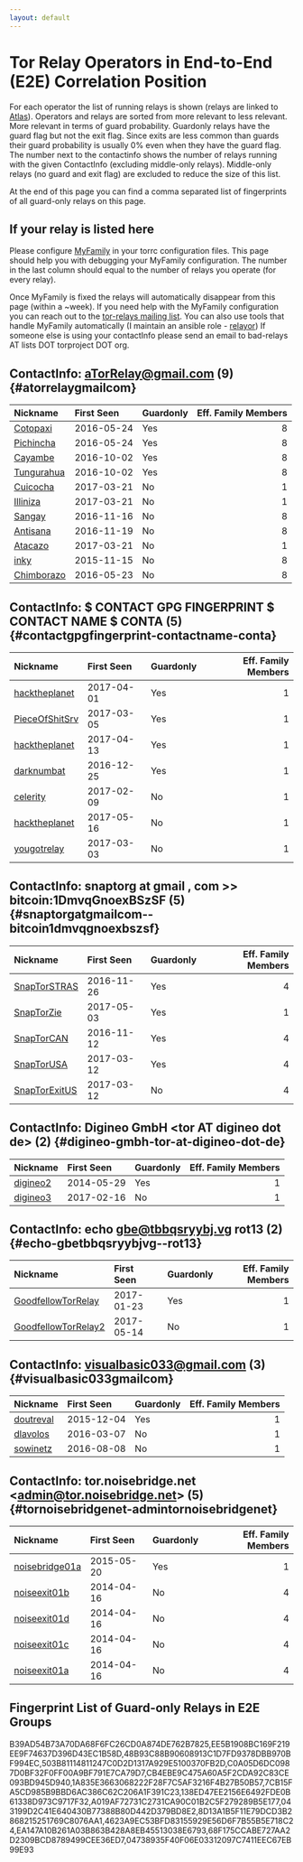 ```yaml
---
layout: default
---
```



# Tor Relay Operators in End-to-End (E2E) Correlation Position

For each operator the list of running relays is shown (relays are linked to [Atlas](https://atlas.torproject.org)).
Operators and relays are sorted from more relevant to less relevant. More relevant in terms of guard probability.
Guardonly relays have the guard flag but not the exit flag.
Since exits are less common than guards their guard probability is usually 0% even when they have the guard flag.
The number next to the contactinfo shows the number of relays running with the given ContactInfo (excluding middle-only relays).
Middle-only relays (no guard and exit flag) are excluded to reduce the size of this list.

At the end of this page you can find a comma separated list of fingerprints of all guard-only relays on this page.

## If your relay is listed here
Please configure [MyFamily](https://www.torproject.org/docs/tor-manual.html.en#MyFamily) in your torrc configuration files.
This page should help you with debugging your MyFamily configuration. The number in the last column should equal to the number of
relays you operate (for every relay).

Once MyFamily is fixed the relays will automatically disappear from this page (within a ~week).
If you need help with the MyFamily configuration you can reach out to the
[tor-relays mailing list](https://lists.torproject.org/cgi-bin/mailman/listinfo/tor-relays).
You can also use tools that handle MyFamily automatically (I maintain an ansible role - 
[relayor](https://medium.com/@nusenu/deploying-tor-relays-with-ansible-6612593fa34d))
If someone else is using your contactInfo please send an email to bad-relays AT lists DOT torproject DOT org.


## ContactInfo: aTorRelay@gmail.com (9) {#atorrelaygmailcom}

| Nickname                                                                                     | First Seen   | Guardonly   |   Eff. Family Members |
|:---------------------------------------------------------------------------------------------|:-------------|:------------|----------------------:|
| [Cotopaxi](https://atlas.torproject.org/#details/4623A9EC53BFD83155929E56D6F7B55B5E718C24)   | 2016-05-24   | Yes         |                     8 |
| [Pichincha](https://atlas.torproject.org/#details/68F175CCABE727AA2D2309BCD8789499CEE36ED7)  | 2016-05-24   | Yes         |                     8 |
| [Cayambe](https://atlas.torproject.org/#details/EA147A10B261A03B863B428A8EB45513038E6793)    | 2016-10-02   | Yes         |                     8 |
| [Tungurahua](https://atlas.torproject.org/#details/7CB15FA5CD985B9BBD6AC386C62C206A1F391C23) | 2016-10-02   | Yes         |                     8 |
| [Cuicocha](https://atlas.torproject.org/#details/1447CB81A31B3701F7D5CB82E84B0AF2436189E0)   | 2017-03-21   | No          |                     1 |
| [Illiniza](https://atlas.torproject.org/#details/1A253681CBC0836C71AA7D6D0FC9B01D6B38045F)   | 2017-03-21   | No          |                     1 |
| [Sangay](https://atlas.torproject.org/#details/329EA46CC86E9DF8CDA3F06F3B403D8D89772D47)     | 2016-11-16   | No          |                     8 |
| [Antisana](https://atlas.torproject.org/#details/4FDD4AFD8653DE16EE2DFCD7012570DA953CDF4C)   | 2016-11-19   | No          |                     8 |
| [Atacazo](https://atlas.torproject.org/#details/83E6F0C19588C5601741FB55D007C2374ED66FF3)    | 2017-03-21   | No          |                     1 |
| [inky](https://atlas.torproject.org/#details/C8200264E43F7920B543F8CDAE055E6EECAD658E)       | 2015-11-15   | No          |                     8 |
| [Chimborazo](https://atlas.torproject.org/#details/E81EF60A73B3809F8964F73766B01BAA0A171E20) | 2016-05-23   | No          |                     8 |

## ContactInfo: $ CONTACT GPG FINGERPRINT $ CONTACT NAME $ CONTA (5) {#contactgpgfingerprint-contactname-conta}

| Nickname                                                                                         | First Seen   | Guardonly   |   Eff. Family Members |
|:-------------------------------------------------------------------------------------------------|:-------------|:------------|----------------------:|
| [hacktheplanet](https://atlas.torproject.org/#details/503B81114811247C0D2D1317A929E5100370FB2D)  | 2017-04-01   | Yes         |                     1 |
| [PieceOfShitSrv](https://atlas.torproject.org/#details/8D13A1B5F11E79DCD3B2868215251769C8076AA1) | 2017-03-05   | Yes         |                     1 |
| [hacktheplanet](https://atlas.torproject.org/#details/043199D2C41E640430B77388B80D442D379BD8E2)  | 2017-04-13   | Yes         |                     1 |
| [darknumbat](https://atlas.torproject.org/#details/EE5B1908BC169F219EE9F74637D396D43EC1B58D)     | 2016-12-25   | Yes         |                     1 |
| [celerity](https://atlas.torproject.org/#details/07DE0162672BA711A396D7056E053C1748B566DB)       | 2017-02-09   | No          |                     1 |
| [hacktheplanet](https://atlas.torproject.org/#details/288C8093654549E816930635C9D7D5F360A3D5B2)  | 2017-05-16   | No          |                     1 |
| [yougotrelay](https://atlas.torproject.org/#details/75F5826C4DA47146F9D2665BBB10859494DA9E94)    | 2017-03-03   | No          |                     1 |

## ContactInfo: snaptorg at gmail , com &gt;&gt; bitcoin:1DmvqGnoexBSzSF (5) {#snaptorgatgmailcom--bitcoin1dmvqgnoexbszsf}

| Nickname                                                                                        | First Seen   | Guardonly   |   Eff. Family Members |
|:------------------------------------------------------------------------------------------------|:-------------|:------------|----------------------:|
| [SnapTorSTRAS](https://atlas.torproject.org/#details/04738935F40F06E03312097C7411EEC67EB99E93)  | 2016-11-26   | Yes         |                     4 |
| [SnapTorZie](https://atlas.torproject.org/#details/A019AF72731C2731CA90C01B2C5F279289B5E177)    | 2017-05-03   | Yes         |                     1 |
| [SnapTorCAN](https://atlas.torproject.org/#details/B39AD54B73A70DA68F6FC26CD0A874DE762B7825)    | 2016-11-12   | Yes         |                     4 |
| [SnapTorUSA](https://atlas.torproject.org/#details/48B93C88B90608913C1D7FD9378DBB970BF994EC)    | 2017-03-12   | Yes         |                     4 |
| [SnapTorExitUS](https://atlas.torproject.org/#details/B164C656D44C1936E6D5E79183E3C7F341C663CD) | 2017-03-12   | No          |                     4 |

## ContactInfo: Digineo GmbH &lt;tor AT digineo dot de&gt; (2) {#digineo-gmbh-tor-at-digineo-dot-de}

| Nickname                                                                                   | First Seen   | Guardonly   |   Eff. Family Members |
|:-------------------------------------------------------------------------------------------|:-------------|:------------|----------------------:|
| [digineo2](https://atlas.torproject.org/#details/C0A05D6DC0987D0BF32F0FF00A9BF791E7CA79D7) | 2014-05-29   | Yes         |                     1 |
| [digineo3](https://atlas.torproject.org/#details/B21211A1A2C68F2D9E57E3C7AEAF4F04AFC10E7F) | 2017-02-16   | No          |                     1 |

## ContactInfo: echo gbe@tbbqsryybj.vg rot13 (2) {#echo-gbetbbqsryybjvg--rot13}

| Nickname                                                                                              | First Seen   | Guardonly   |   Eff. Family Members |
|:------------------------------------------------------------------------------------------------------|:-------------|:------------|----------------------:|
| [GoodfellowTorRelay](https://atlas.torproject.org/#details/138ED47EE2156E6492FDE0B61338D973C9717F32)  | 2017-01-23   | Yes         |                     1 |
| [GoodfellowTorRelay2](https://atlas.torproject.org/#details/B313688DAF1E90788F5296D416C58FB42CA418E9) | 2017-05-14   | No          |                     1 |

## ContactInfo: visualbasic033@gmail.com (3) {#visualbasic033gmailcom}

| Nickname                                                                                    | First Seen   | Guardonly   |   Eff. Family Members |
|:--------------------------------------------------------------------------------------------|:-------------|:------------|----------------------:|
| [doutreval](https://atlas.torproject.org/#details/CB4EBE9C475A60A5F2CDA92C83CE093BD945D940) | 2015-12-04   | Yes         |                     1 |
| [dlavolos](https://atlas.torproject.org/#details/6E41F9BC3FE626D1897865CE9A9335D09A8DA5FE)  | 2016-03-07   | No          |                     1 |
| [sowinetz](https://atlas.torproject.org/#details/A041B285B228241C3185483EEF42F0BC96D40BFB)  | 2016-08-08   | No          |                     1 |

## ContactInfo: tor.noisebridge.net &lt;admin@tor.noisebridge.net&gt; (5) {#tornoisebridgenet-admintornoisebridgenet}

| Nickname                                                                                         | First Seen   | Guardonly   |   Eff. Family Members |
|:-------------------------------------------------------------------------------------------------|:-------------|:------------|----------------------:|
| [noisebridge01a](https://atlas.torproject.org/#details/1A835E3663068222F28F7C5AF3216F4B27B50B57) | 2015-05-20   | Yes         |                     1 |
| [noiseexit01b](https://atlas.torproject.org/#details/3591E0E966309AD335BE62FF694E8A898F97A6C9)   | 2014-04-16   | No          |                     4 |
| [noiseexit01d](https://atlas.torproject.org/#details/C6F6B70AD9115C65B618B0AF3FD10B0432626CA9)   | 2014-04-16   | No          |                     4 |
| [noiseexit01c](https://atlas.torproject.org/#details/D42EE35F9B62769E782DEA2FC6358ABFAFE7DB66)   | 2014-04-16   | No          |                     4 |
| [noiseexit01a](https://atlas.torproject.org/#details/E93F05C9A7112544A2F132CBB7F6701877140F2A)   | 2014-04-16   | No          |                     4 |


## Fingerprint List of Guard-only Relays in E2E Groups

B39AD54B73A70DA68F6FC26CD0A874DE762B7825,EE5B1908BC169F219EE9F74637D396D43EC1B58D,48B93C88B90608913C1D7FD9378DBB970BF994EC,503B81114811247C0D2D1317A929E5100370FB2D,C0A05D6DC0987D0BF32F0FF00A9BF791E7CA79D7,CB4EBE9C475A60A5F2CDA92C83CE093BD945D940,1A835E3663068222F28F7C5AF3216F4B27B50B57,7CB15FA5CD985B9BBD6AC386C62C206A1F391C23,138ED47EE2156E6492FDE0B61338D973C9717F32,A019AF72731C2731CA90C01B2C5F279289B5E177,043199D2C41E640430B77388B80D442D379BD8E2,8D13A1B5F11E79DCD3B2868215251769C8076AA1,4623A9EC53BFD83155929E56D6F7B55B5E718C24,EA147A10B261A03B863B428A8EB45513038E6793,68F175CCABE727AA2D2309BCD8789499CEE36ED7,04738935F40F06E03312097C7411EEC67EB99E93